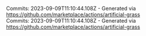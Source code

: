 Commits: 2023-09-09T11:10:44.108Z - Generated via https://github.com/marketplace/actions/artificial-grass
<br>
Commits: 2023-09-09T11:10:44.108Z - Generated via https://github.com/marketplace/actions/artificial-grass
<br>
